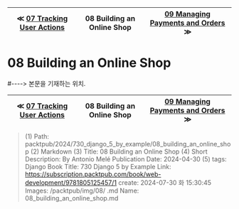 
| ≪ [ 07 Tracking User Actions ](/packtpub/2024/730_django_5_by_example/07_tracking_user_actions) | 08 Building an Online Shop | [ 09 Managing Payments and Orders ](/packtpub/2024/730_django_5_by_example/09_managing_payments_and_orders) ≫ |
|:----:|:----:|:----:|

# 08 Building an Online Shop
#----> 본문을 기재하는 위치.



| ≪ [ 07 Tracking User Actions ](/packtpub/2024/730_django_5_by_example/07_tracking_user_actions) | 08 Building an Online Shop | [ 09 Managing Payments and Orders ](/packtpub/2024/730_django_5_by_example/09_managing_payments_and_orders) ≫ |
|:----:|:----:|:----:|

> (1) Path: packtpub/2024/730_django_5_by_example/08_building_an_online_shop
> (2) Markdown
> (3) Title: 08 Building an Online Shop
> (4) Short Description: By Antonio Melé Publication Date: 2024-04-30
> (5) tags: Django
> Book Title: 730 Django 5 by Example
> Link: https://subscription.packtpub.com/book/web-development/9781805125457/1
> create: 2024-07-30 화 15:30:45
> Images: /packtpub/img/08/
> .md Name: 08_building_an_online_shop.md

